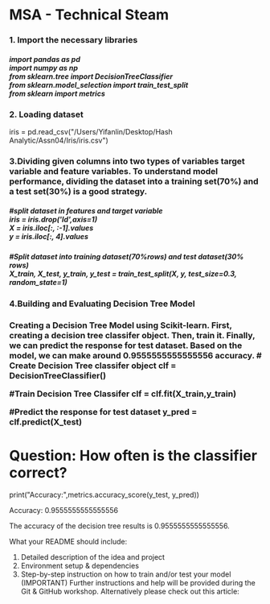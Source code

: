 # MSA - Technical Steam

<h3> 1. Import the necessary libraries</h3>
<h5><div>	import pandas as pd </div>	
<div>	import numpy as np</div>	
<div>	from sklearn.tree import DecisionTreeClassifier  </div>	
<div>	from sklearn.model_selection import train_test_split </div>	
<div>	from sklearn import metrics </div></h5>
	
<h3>2. Loading dataset </h3>
<div> iris = pd.read_csv("/Users/Yifanlin/Desktop/Hash Analytic/Assn04/Iris/iris.csv")</div>	

<h3>3.Dividing given columns into two types of variables target variable and feature variables. To understand model performance, dividing the dataset into a training set(70%) and a test set(30%) is a good strategy. </h3>
<h5> <div> #split dataset in features and target variable</div>	
<div>	iris = iris.drop('Id',axis=1)</div>	
<div>	X = iris.iloc[:, :-1].values</div>	
<div>	y = iris.iloc[:, 4].values </div><h5>

<div>#Split dataset into training dataset(70%rows) and test dataset(30% rows)</div>	
<div>X_train, X_test, y_train, y_test = train_test_split(X, y, test_size=0.3, random_state=1)</div>	

<h3>4.Building  and Evaluating Decision Tree Model<h3/>
Creating a Decision Tree Model using Scikit-learn. First, creating a decision tree classifer object. Then, train it. Finally, we can predict the response for test dataset. Based on the model, we can make around 0.9555555555555556 accuracy.
# Create Decision Tree classifer object
clf = DecisionTreeClassifier()

#Train Decision Tree Classifer
clf = clf.fit(X_train,y_train)

#Predict the response for test dataset
y_pred = clf.predict(X_test)

# Question: How often is the classifier correct?
print("Accuracy:",metrics.accuracy_score(y_test, y_pred))

Accuracy: 0.9555555555555556
	
The accuracy of the decision tree results is 0.9555555555555556.


What your README should include: 
1.	Detailed description of the idea and project
2.	Environment setup & dependencies 
3.	Step-by-step instruction on how to train and/or test your model (IMPORTANT) 
Further instructions and help will be provided during the Git & GitHub workshop. 
Alternatively please check out this article: 

